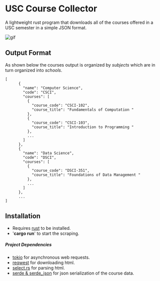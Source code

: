 # USC Course Collector
A lightweight rust program that downloads all of the courses offered in a USC semester in a simple JSON format.

![gif](course-collector.gif) 

## Output Format
As shown below the courses output is organized by *subjects* which are in turn organized into *schools*.
```
[
      {
        "name": "Computer Science",
        "code": "CSCI",
        "courses": [
          {
            "course_code": "CSCI-102",
            "course_title": "Fundamentals of Computation "
          },
          {
            "course_code": "CSCI-103",
            "course_title": "Introduction to Programming "
          },
          ...
        ]
      },
      {
        "name": "Data Science",
        "code": "DSCI",
        "courses": [
          {
            "course_code": "DSCI-351",
            "course_title": "Foundations of Data Management "
          },
          ...
        ]
      },
      ...
]
```

## Installation
- Requires [rust](https://www.rust-lang.org/tools/install) to be installed.
- '**cargo run**' to start the scraping.

##### Project Dependencies
- [tokio](https://github.com/tokio-rs/tokio) for asynchronous web requests.
- [reqwest](https://github.com/seanmonstar/reqwest) for downloading html.
- [select.rs](https://github.com/utkarshkukreti/select.rs) for parsing html.
- [serde & serde_json](https://github.com/serde-rs/json) for json serialization of the course data.

